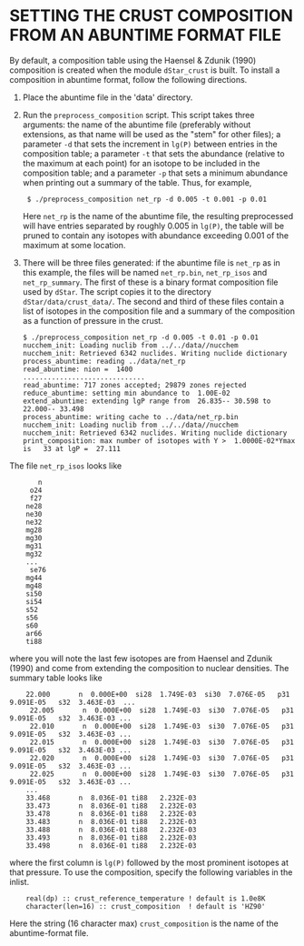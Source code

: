 SETTING THE CRUST COMPOSITION FROM AN ABUNTIME FORMAT FILE
==========================================================

By default, a composition table using the Haensel & Zdunik (1990) composition is created when the module `dStar_crust` is built. To install a composition in abuntime format, follow the following directions.

1. Place the abuntime file in the 'data' directory.
2. Run the `preprocess_composition` script. This script takes three arguments: the name of the abuntime file (preferably without extensions, as that name will be used as the "stem" for other files); a parameter `-d` that sets the increment in `lg(P)` between entries in the composition table; a parameter `-t` that sets the abundance (relative to the maximum at each point) for an isotope to be included in the composition table; and a parameter `-p` that sets a minimum abundance when printing out a summary of the table. Thus, for example,

        $ ./preprocess_composition net_rp -d 0.005 -t 0.001 -p 0.01

    Here `net_rp` is the name of the abuntime file, the resulting preprocessed will have entries separated by roughly 0.005 in `lg(P)`, the table will be pruned to contain any isotopes with abundance exceeding 0.001 of the maximum at some location.
    
3.  There will be three files generated: if the abuntime file is `net_rp` as in this example, the files will be named `net_rp.bin`, `net_rp_isos` and `net_rp_summary`. The first of these is a binary format composition file used by `dStar`. The script copies it to the directory `dStar/data/crust_data/`. The second and third of these files contain a list of isotopes in the composition file and a summary of the composition as a function of pressure in the crust.

        $ ./preprocess_composition net_rp -d 0.005 -t 0.01 -p 0.01
        nucchem_init: Loading nuclib from ../../data//nucchem
        nucchem_init: Retrieved 6342 nuclides. Writing nuclide dictionary
        process_abuntime: reading ../data/net_rp
        read_abuntime: nion =  1400
        ..............................
        read_abuntime: 717 zones accepted; 29879 zones rejected
        reduce_abuntime: setting min abundance to  1.00E-02
        extend_abuntime: extending lgP range from  26.835-- 30.598 to  22.000-- 33.498
        process_abuntime: writing cache to ../data/net_rp.bin
        nucchem_init: Loading nuclib from ../../data//nucchem
        nucchem_init: Retrieved 6342 nuclides. Writing nuclide dictionary
        print_composition: max number of isotopes with Y >  1.0000E-02*Ymax is   33 at lgP =  27.111
        
The file `net_rp_isos` looks like

           n
         o24
         f27
        ne28
        ne30
        ne32
        mg28
        mg30
        mg31
        mg32
        ...
         se76
        mg44 
        mg48 
        si50 
        si54 
        s52  
        s56  
        s60  
        ar66 
        ti88 
        
where you will note the last few isotopes are from Haensel and Zdunik (1990) and come from extending the composition to nuclear densities.  The summary table looks like

        22.000       n  0.000E+00  si28  1.749E-03  si30  7.076E-05   p31  9.091E-05   s32  3.463E-03  ...
         22.005       n  0.000E+00  si28  1.749E-03  si30  7.076E-05   p31  9.091E-05   s32  3.463E-03 ...
         22.010       n  0.000E+00  si28  1.749E-03  si30  7.076E-05   p31  9.091E-05   s32  3.463E-03 ...
         22.015       n  0.000E+00  si28  1.749E-03  si30  7.076E-05   p31  9.091E-05   s32  3.463E-03 ...
         22.020       n  0.000E+00  si28  1.749E-03  si30  7.076E-05   p31  9.091E-05   s32  3.463E-03 ...
         22.025       n  0.000E+00  si28  1.749E-03  si30  7.076E-05   p31  9.091E-05   s32  3.463E-03 ...
        ...
        33.468       n  8.036E-01 ti88   2.232E-03
        33.473       n  8.036E-01 ti88   2.232E-03
        33.478       n  8.036E-01 ti88   2.232E-03
        33.483       n  8.036E-01 ti88   2.232E-03
        33.488       n  8.036E-01 ti88   2.232E-03
        33.493       n  8.036E-01 ti88   2.232E-03
        33.498       n  8.036E-01 ti88   2.232E-03
        
where the first column is `lg(P)` followed by the most prominent isotopes at that pressure. To use the composition, specify the following variables in the inlist.

        real(dp) :: crust_reference_temperature ! default is 1.0e8K
        character(len=16) :: crust_composition  ! default is 'HZ90'
        
Here the string (16 character max) `crust_composition` is the name of the abuntime-format file.


